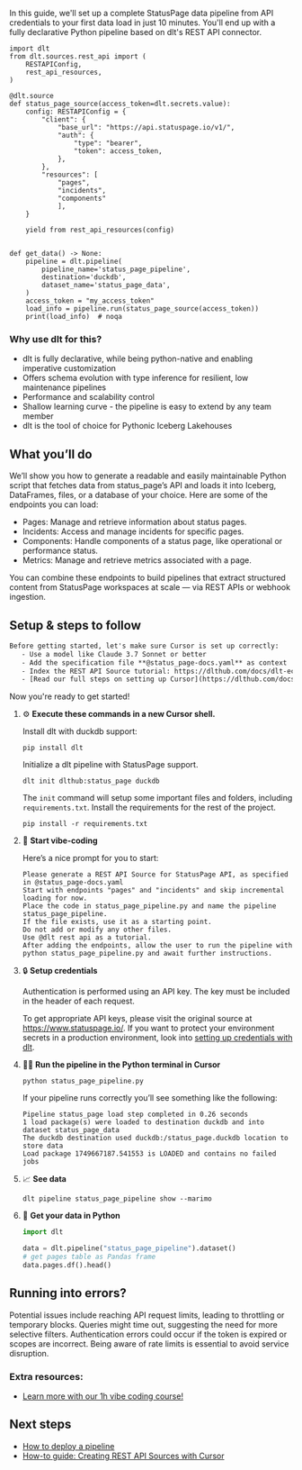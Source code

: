 In this guide, we'll set up a complete StatusPage data pipeline from API credentials to your first data load in just 10 minutes. You'll end up with a fully declarative Python pipeline based on dlt's REST API connector.

```python-outcome
import dlt
from dlt.sources.rest_api import (
    RESTAPIConfig,
    rest_api_resources,
)

@dlt.source
def status_page_source(access_token=dlt.secrets.value):
    config: RESTAPIConfig = {
        "client": {
            "base_url": "https://api.statuspage.io/v1/",
            "auth": {
                "type": "bearer",
                "token": access_token,
            },
        },
        "resources": [
            "pages",
            "incidents",
            "components"
            ],
    }

    yield from rest_api_resources(config)


def get_data() -> None:
    pipeline = dlt.pipeline(
        pipeline_name='status_page_pipeline',
        destination='duckdb',
        dataset_name='status_page_data', 
    )
    access_token = "my_access_token"
    load_info = pipeline.run(status_page_source(access_token))
    print(load_info)  # noqa
```

### Why use dlt for this?

- dlt is fully declarative, while being python-native and enabling imperative customization
- Offers schema evolution with type inference for resilient, low maintenance pipelines
- Performance and scalability control
- Shallow learning curve - the pipeline is easy to extend by any team member
- dlt is the tool of choice for Pythonic Iceberg Lakehouses

## What you’ll do

We’ll show you how to generate a readable and easily maintainable Python script that fetches data from status_page’s API and loads it into Iceberg, DataFrames, files, or a database of your choice. Here are some of the endpoints you can load:

- Pages: Manage and retrieve information about status pages.
- Incidents: Access and manage incidents for specific pages.
- Components: Handle components of a status page, like operational or performance status.
- Metrics: Manage and retrieve metrics associated with a page.

You can combine these endpoints to build pipelines that extract structured content from StatusPage workspaces at scale — via REST APIs or webhook ingestion.

## Setup & steps to follow

```default
Before getting started, let's make sure Cursor is set up correctly:
   - Use a model like Claude 3.7 Sonnet or better
   - Add the specification file **@status_page-docs.yaml** as context
   - Index the REST API Source tutorial: https://dlthub.com/docs/dlt-ecosystem/verified-sources/rest_api/ and add it to context as **@dlt rest api**
   - [Read our full steps on setting up Cursor](https://dlthub.com/docs/dlt-ecosystem/llm-tooling/cursor-restapi#23-configuring-cursor-with-documentation)
```

Now you're ready to get started! 

1. ⚙️ **Execute these commands in a new Cursor shell.**
    
    Install dlt with duckdb support:
    ```shell
    pip install dlt
    ```

    Initialize a dlt pipeline with StatusPage support.
    ```shell
    dlt init dlthub:status_page duckdb
    ```

    The `init` command will setup some important files and folders, including `requirements.txt`. Install the requirements for the rest of the project.
    ```shell
    pip install -r requirements.txt
    ```
    
2. 🤠 **Start vibe-coding**
    
    Here’s a nice prompt for you to start: 
    
    ```prompt
    Please generate a REST API Source for StatusPage API, as specified in @status_page-docs.yaml 
    Start with endpoints "pages" and "incidents" and skip incremental loading for now. 
    Place the code in status_page_pipeline.py and name the pipeline status_page_pipeline. 
    If the file exists, use it as a starting point. 
    Do not add or modify any other files. 
    Use @dlt rest api as a tutorial. 
    After adding the endpoints, allow the user to run the pipeline with python status_page_pipeline.py and await further instructions.
    ```

    
3. 🔒 **Setup credentials** 
    
    Authentication is performed using an API key. The key must be included in the header of each request.
    
    To get appropriate API keys, please visit the original source at https://www.statuspage.io/.
    If you want to protect your environment secrets in a production environment, look into [setting up credentials with dlt](https://dlthub.com/docs/walkthroughs/add_credentials).
    
4. 🏃‍♀️ **Run the pipeline in the Python terminal in Cursor**
    
    ```shell
    python status_page_pipeline.py
    ```
    
    If your pipeline runs correctly you’ll see something like the following:
    
    ```shell
    Pipeline status_page load step completed in 0.26 seconds
    1 load package(s) were loaded to destination duckdb and into dataset status_page_data
    The duckdb destination used duckdb:/status_page.duckdb location to store data
    Load package 1749667187.541553 is LOADED and contains no failed jobs
    ```
    
5. 📈 **See data**
    
    ```shell
    dlt pipeline status_page_pipeline show --marimo
    ```
    
6. 🐍 **Get your data in Python**
    
    ```python
    import dlt

   data = dlt.pipeline("status_page_pipeline").dataset()
   # get pages table as Pandas frame
   data.pages.df().head()
    ```

## Running into errors?

Potential issues include reaching API request limits, leading to throttling or temporary blocks. Queries might time out, suggesting the need for more selective filters. Authentication errors could occur if the token is expired or scopes are incorrect. Being aware of rate limits is essential to avoid service disruption.

### Extra resources:

- [Learn more with our 1h vibe coding course!](https://www.youtube.com/watch?v=GGid70rnJuM)

## Next steps

- [How to deploy a pipeline](https://dlthub.com/docs/walkthroughs/deploy-a-pipeline)
- [How-to guide: Creating REST API Sources with Cursor](https://dlthub.com/docs/dlt-ecosystem/llm-tooling/cursor-restapi)